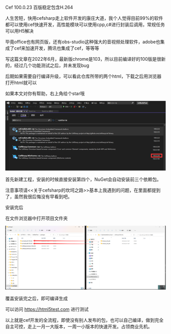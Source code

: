 ###
Cef 100.0.23 百版稳定包含H.264

人生苦短，快用cefsharp走上软件开发的康庄大道，我个人觉得目前99%的软件都可以使用cef快速开发，高性能模块可以使用cpp,c#进行封装后调用，常规任务可以用H5解决

毕竟office也有网页版，还有obs-studio这种强大的音视频处理软件，adobe也集成了cef来加速开发，腾讯也集成了cef，等等等

写这篇文章在2022年6月，最新版chrome是103，所以目前编译好的100版是很新的，经过几个功能测试之后，并未发现bug

后期如果需要自行编译升级，可以看此仓库所带的两个html，下载之后用浏览器打开html就可以

如果本文对你有帮助，右上角给个star哦

![安装cefsharp.winform](QQ截图20220624221030.png "安装cefsharp.winform")

首先新建工程，安装的时候直接安装第四个，NuGet会自动安装前三个依赖包。

注意事项请<<关于cefsharp的坎坷之路>>基本上我遇到的问题，在里面都提到了，虽然我很后悔没有早看到吧。

安装完后

在文件浏览器中打开项目文件夹

![覆盖安装](QQ截图20220624222203.png "覆盖安装")

覆盖安装完之后，即可编译生成

可以访问 https://html5test.com 进行测试

以上就是cef开发的全流程，即使没有别人发布的包，也可以自己编译，做到完全自主可控，走上一月一大版本，一周一小版本的快速开发。占领商业先机。